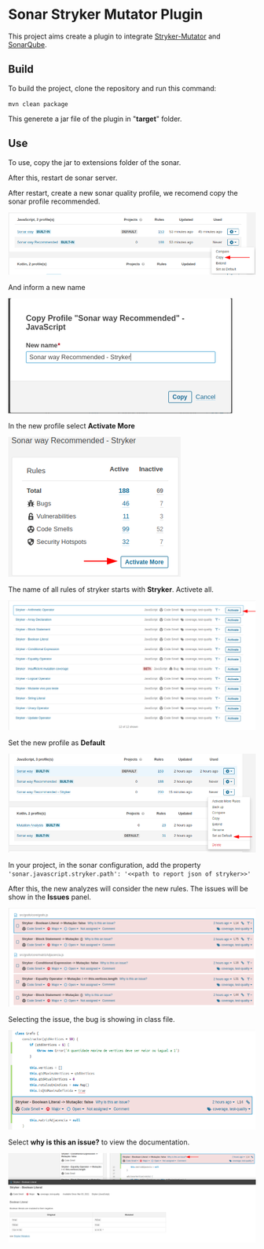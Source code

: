 # Sonar Stryker Mutator Plugin
This project aims create a plugin to integrate [Stryker-Mutator]([https://stryker-mutator.io) and [SonarQube](https://www.sonarqube.org).

## Build
To build the project, clone the repository and run this command:

`mvn clean package`

This generete a jar file of the plugin in "__target__" folder.

## Use
To use, copy the jar to extensions folder of the sonar.

After this, restart de sonar server.

After restart, create a new sonar quality profile, we recomend copy the sonar profile recommended.

![Copy the sonar profile](/docs/img/sonar/copy_sonar_profile.png)

And inform a new name

![Name of new profile](/docs/img/sonar/input_name_new_profile.png)

In the new profile select __Activate More__

![Activate More](/docs/img/sonar/activate_more.png)

The name of all rules of stryker starts with __Stryker__. Activete all.

![Select Rules](/docs/img/sonar/select_rules.png)

Set the new profile as __Default__

![Set as Default](/docs/img/sonar/set_as_default.png)

In your project, in the sonar configuration, add the property `'sonar.javascript.stryker.path': '<<path to report json of stryker>>'`

After this, the new analyzes will consider the new rules. The issues will be show in the __Issues__ panel.

![Issues Panel](/docs/img/sonar/issues_panel.png)

Selecting the issue, the bug is showing in class file.

![Issues in class file](/docs/img/sonar/issue_in_class_file.png)

Select __why is this an issue?__ to view the documentation.

![Why is this an issue](/docs/img/sonar/why_is_this_an_issue.png)